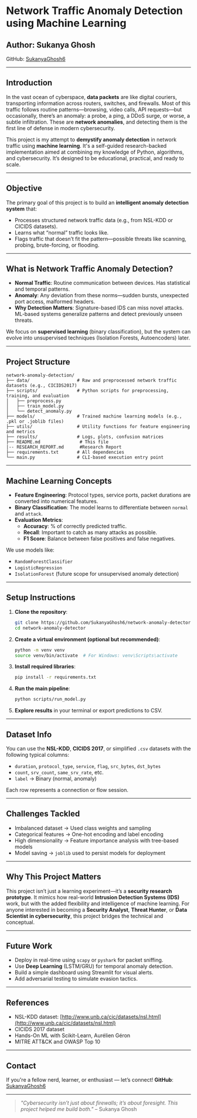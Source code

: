#  Network Traffic Anomaly Detection using Machine Learning

##  Author: Sukanya Ghosh  
GitHub: [SukanyaGhosh6](https://github.com/SukanyaGhosh6)

---

##  Introduction

In the vast ocean of cyberspace, **data packets** are like digital couriers, transporting information across routers, switches, and firewalls. Most of this traffic follows routine patterns—browsing, video calls, API requests—but occasionally, there’s an anomaly: a probe, a ping, a DDoS surge, or worse, a subtle infiltration. These are **network anomalies**, and detecting them is the first line of defense in modern cybersecurity.

This project is my attempt to **demystify anomaly detection** in network traffic using **machine learning**. It's a self-guided research-backed implementation aimed at combining my knowledge of Python, algorithms, and cybersecurity. It’s designed to be educational, practical, and ready to scale.

---

##  Objective

The primary goal of this project is to build an **intelligent anomaly detection system** that:
- Processes structured network traffic data (e.g., from NSL-KDD or CICIDS datasets).
- Learns what “normal” traffic looks like.
- Flags traffic that doesn’t fit the pattern—possible threats like scanning, probing, brute-forcing, or flooding.

---

##  What is Network Traffic Anomaly Detection?

- **Normal Traffic**: Routine communication between devices. Has statistical and temporal patterns.
- **Anomaly**: Any deviation from these norms—sudden bursts, unexpected port access, malformed headers.
- **Why Detection Matters**: Signature-based IDS can miss novel attacks. ML-based systems generalize patterns and detect previously unseen threats.

We focus on **supervised learning** (binary classification), but the system can evolve into unsupervised techniques (Isolation Forests, Autoencoders) later.

---

##  Project Structure
```
network-anomaly-detection/
├── data/                  # Raw and preprocessed network traffic datasets (e.g., CICIDS2017)
├── scripts/               # Python scripts for preprocessing, training, and evaluation
│   ├── preprocess.py
│   ├── train_model.py
│   └── detect_anomaly.py
├── models/                # Trained machine learning models (e.g., .pkl or .joblib files)
├── utils/                 # Utility functions for feature engineering and metrics
├── results/               # Logs, plots, confusion matrices
├── README.md               # This file
|-- RESEARCH_REPORT.md      #Research Report      
├── requirements.txt       # All dependencies
└── main.py                # CLI-based execution entry point

```
---

##  Machine Learning Concepts

- **Feature Engineering**: Protocol types, service ports, packet durations are converted into numerical features.
- **Binary Classification**: The model learns to differentiate between `normal` and `attack`.
- **Evaluation Metrics**:
  - **Accuracy**: % of correctly predicted traffic.
  - **Recall**: Important to catch as many attacks as possible.
  - **F1 Score**: Balance between false positives and false negatives.

We use models like:
- `RandomForestClassifier`
- `LogisticRegression`
- `IsolationForest` (future scope for unsupervised anomaly detection)

---

##  Setup Instructions

1. **Clone the repository**:
   ```bash
   git clone https://github.com/SukanyaGhosh6/network-anomaly-detector.git
   cd network-anomaly-detector


2. **Create a virtual environment (optional but recommended)**:

   ```bash
   python -m venv venv
   source venv/bin/activate  # For Windows: venv\Scripts\activate
   

3. **Install required libraries**:

   ```bash
   pip install -r requirements.txt
   ```

4. **Run the main pipeline**:

   ```bash
   python scripts/run_model.py
   ```

5. **Explore results** in your terminal or export predictions to CSV.

---

##  Dataset Info

You can use the **NSL-KDD**, **CICIDS 2017**, or simplified `.csv` datasets with the following typical columns:

* `duration`, `protocol_type`, `service`, `flag`, `src_bytes`, `dst_bytes`
* `count`, `srv_count`, `same_srv_rate`, etc.
* `label` → Binary (normal, anomaly)

Each row represents a connection or flow session.

---

##  Challenges Tackled

* Imbalanced dataset → Used class weights and sampling
* Categorical features → One-hot encoding and label encoding
* High dimensionality → Feature importance analysis with tree-based models
* Model saving → `joblib` used to persist models for deployment

---

##  Why This Project Matters

This project isn’t just a learning experiment—it’s a **security research prototype**. It mimics how real-world **Intrusion Detection Systems (IDS)** work, but with the added flexibility and intelligence of machine learning. For anyone interested in becoming a **Security Analyst**, **Threat Hunter**, or **Data Scientist in cybersecurity**, this project bridges the technical and conceptual.

---

##  Future Work

* Deploy in real-time using `scapy` or `pyshark` for packet sniffing.
* Use **Deep Learning** (LSTM/GRU) for temporal anomaly detection.
* Build a simple dashboard using Streamlit for visual alerts.
* Add adversarial testing to simulate evasion tactics.

---

##  References

* NSL-KDD dataset: [http://www.unb.ca/cic/datasets/nsl.html](http://www.unb.ca/cic/datasets/nsl.html)
* CICIDS 2017 dataset
* Hands-On ML with Scikit-Learn, Aurélien Géron
* MITRE ATT\&CK and OWASP Top 10

---

##  Contact

If you're a fellow nerd, learner, or enthusiast — let’s connect!
**GitHub**: [SukanyaGhosh6](https://github.com/SukanyaGhosh6)

---

> *"Cybersecurity isn’t just about firewalls; it’s about foresight. This project helped me build both."* – Sukanya Ghosh




